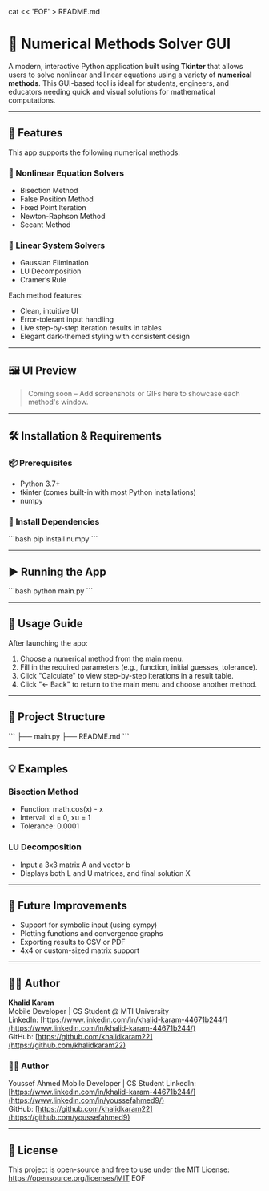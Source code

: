 cat << 'EOF' > README.md
# 🧮 Numerical Methods Solver GUI

A modern, interactive Python application built using **Tkinter** that allows users to solve nonlinear and linear equations using a variety of **numerical methods**. This GUI-based tool is ideal for students, engineers, and educators needing quick and visual solutions for mathematical computations.

---

## 📌 Features

This app supports the following numerical methods:

### 🔢 Nonlinear Equation Solvers
- Bisection Method
- False Position Method
- Fixed Point Iteration
- Newton-Raphson Method
- Secant Method

### 🧠 Linear System Solvers
- Gaussian Elimination
- LU Decomposition
- Cramer’s Rule

Each method features:
- Clean, intuitive UI
- Error-tolerant input handling
- Live step-by-step iteration results in tables
- Elegant dark-themed styling with consistent design

---

## 🖼️ UI Preview

> Coming soon – Add screenshots or GIFs here to showcase each method's window.

---

## 🛠️ Installation & Requirements

### 📦 Prerequisites

- Python 3.7+
- tkinter (comes built-in with most Python installations)
- numpy

### 🔧 Install Dependencies

\`\`\`bash
pip install numpy
\`\`\`

---

## ▶️ Running the App

\`\`\`bash
python main.py
\`\`\`

---

## 📘 Usage Guide

After launching the app:

1. Choose a numerical method from the main menu.
2. Fill in the required parameters (e.g., function, initial guesses, tolerance).
3. Click "Calculate" to view step-by-step iterations in a result table.
4. Click "← Back" to return to the main menu and choose another method.

---

## 📁 Project Structure

\`\`\`
├── main.py
├── README.md
\`\`\`

---

## 💡 Examples

### Bisection Method
- Function: math.cos(x) - x
- Interval: xl = 0, xu = 1
- Tolerance: 0.0001

### LU Decomposition
- Input a 3x3 matrix A and vector b
- Displays both L and U matrices, and final solution X

---

## 🚀 Future Improvements

- Support for symbolic input (using sympy)
- Plotting functions and convergence graphs
- Exporting results to CSV or PDF
- 4x4 or custom-sized matrix support

---

## 🧑‍💻 Author

**Khalid Karam**  
Mobile Developer | CS Student @ MTI University  
LinkedIn: [https://www.linkedin.com/in/khalid-karam-44671b244/](https://www.linkedin.com/in/khalid-karam-44671b244/)  
GitHub: [https://github.com/khalidkaram22](https://github.com/khalidkaram22)

### 🧑‍💻 Author
Youssef Ahmed
Mobile Developer | CS Student 
LinkedIn: [https://www.linkedin.com/in/khalid-karam-44671b244/](https://www.linkedin.com/in/youssefahmed9/)  
GitHub: [https://github.com/khalidkaram22](https://github.com/youssefahmed9)


---

## 📜 License

This project is open-source and free to use under the MIT License:  
https://opensource.org/licenses/MIT
EOF
